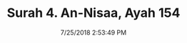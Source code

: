 ---
title       : "Surah 4. An-Nisaa, Ayah 154"
date        : 7/25/2018 2:53:49 PM
draft       : false
type        : "quran"
layout      : "compare"
BookCode    : "CMP"
SurahNumber : "4"
AyahNumber  : "154"
TotalAyah   : "176"
---